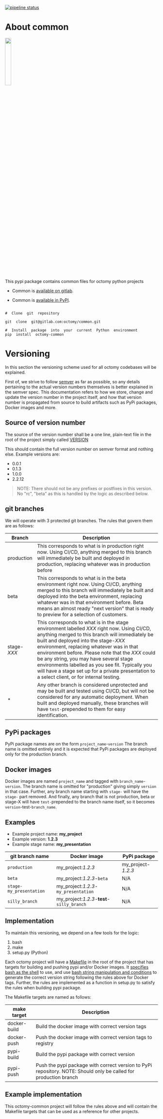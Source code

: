 [![pipeline  status](https://gitlab.com/octomy/common/badges/production/pipeline.svg)](https://gitlab.com/octomy/common/-/commits/production)

#  About  common
<img  src="https://gitlab.com/octomy/common/-/raw/production/design/logo-1024.png"  width="20%"/>

This pypi package contains common  files  for  octomy  python  projects

-  Common  is  [available  on  gitlab](https://gitlab.com/octomy/common).

-  Common  is  [available  in  PyPI](https://pypi.org/project/common/).
 

```shell

#  Clone  git  repository

git  clone  git@gitlab.com:octomy/common.git
```

```shell
#  Install  package  into  your  current  Python  environment
pip  install  octomy-common
```

# Versioning

In this section the versioning scheme used for all octomy codebases will be explained.

First of, we strive to follow [semver](https://semver.org/) as far as possible, so any details pertaining to the actual version numbers themselves is better explained in the semver spec. This documentation refers to how we store, change and update the version number in the project itself, and how that version number is propagated from source to build artifacts such as PyPi packages, Docker images and more.

## Source of version number

The source of the version number shall be a one line, plain-text file in the root of the project simply called [VERSION](VERSION)

This should contain the full version number on semver format and nothing else. Example versions are:

* 0.0.1
* 0.1.3
* 1.0.0
* 2.2.12
> NOTE: There should not be any prefixes or postfixes in this version. No "rc", "beta" as this is handled by the logic as described below.

## git branches

We will operate with 3 protected git branches. The rules that govern them are as follows:

| Branch | Description |
| --------------- |--------------------------|
| production      | This corresponds to what is in production right now. Using CI/CD, anything merged to this branch will immediately be built and deployed in production, replacing whatever was in production before |
| beta      | This corresponds to what is in the beta environment right now. Using CI/CD, anything merged to this branch will immediately be built and deployed into the beta environment, replacing whatever was in that environment before. Beta means an almost ready "next version" that is ready to preview for a selection of customers. |
| stage-_XXX_      | This corresponds to what is in the stage environment labelled _XXX_ right now. Using CI/CD, anything merged to this branch will immediately be built and deployed into the  stage-_XXX_ environment, replacing whatever was in that environment before. Please note that the _XXX_ could be any string, you may have several stage environments labelled as you see fit. Typically you will have a stage set up for a private presentation to a select client, or for internal testing. |
| *      | Any other branch is considered unprotected and may be built and tested using CI/CD, but will not be considered for any automatic deployment. When built and deployed manually, these branches will have `test-`prepended to them for easy identification. |


## PyPi packages

PyPi package names are on the form `project_name`-`version` The branch name is omitted entirely and it is expected that PyPi packages are deployed only for the production branch.

## Docker images

Docker images are named `project_name` and tagged with `branch_name`-`version`. The branch name is omitted for "production" giving simply `version` in that case. Further, any branch name starting with `stage-` will have the `stage-` part removed. And finally, any branch that is not production, beta or stage-X will have `test-`prepended to the branch name itself, so it becomes  `version`-test-`branch_name`.

## Examples

* Example project name: __my_project__
* Example version: __1.2.3__
* Example stage name: __my_presentation__

| git branch name | Docker image             | PyPi package             |
| --------------- |--------------------------| -------------------------|
| `production`      | my_project:_1.2.3_         | my_project-_1.2.3_         |
| `beta`            | my_project:_1.2.3_-`beta`    | N/A    |
| `stage-my_presentation` | my_project:_1.2.3_-`my_presentation` | N/A |
| `silly_branch` | my_project:_1.2.3_-__test__-`silly_branch` | N/A |

## Implementation

To maintain this versioning, we depend on a few tools for the logic:

1. bash
2. make
3. setup.py (Python)

Each octomy project will have a [Makefile](Makefile) in the root of the project that has targets for building and pushing pypi and/or Docker images. It [specifies bash as the shell](https://www.gnu.org/software/make/manual/html_node/Choosing-the-Shell.html) to use, and use [bash string manipulation and conditions](https://www.gnu.org/software/bash/manual/bash.html) to generate the correct version string following the rules above for Docker tags. Further, the rules are implemented as a function in setup.py to satisfy the rules when building pypi package.

The Makefile targets are named as follows:

| make target     | Description                                                    |
| --------------- |----------------------------------------------------------------|
| docker-build    | Build the docker image with correct version tags               |
| docker-push     | Push the docker image with correct version tags to registry    |
| pypi-build      | Build the pypi package with correct version                    |
| pypi-push       | Push the pypi package with correct version to PyPi repository. NOTE: Should only be called for production branch  |

## Example implementation

This octomy-common project will follow the rules above and will contain the Makefile targets that can be used as a reference for other projects.


